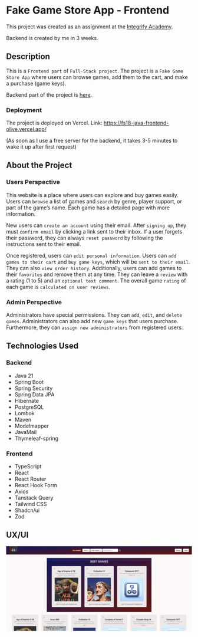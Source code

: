 
# Fake Game Store App - Frontend 

This project was created as an assignment at the [Integrify Academy](https://www.integrify.io/). 

Backend is created by me in 3 weeks.

## Description

This is a `Frontend part` of `Full-Stack project`. 
The project is a `Fake Game Store App` where users can browse games, add them to the cart, and make a purchase (game keys).

Backend part of the project is [here](https://github.com/Olshanskaya/BE-Fake-Game-Store).

### Deployment

The project is deployed on Vercel. Link: https://fs18-java-frontend-olive.vercel.app/ 

(As soon as I use a free server for the backend, it takes 3-5 minutes to wake it up after first request)


## About the Project

### Users Perspective

This website is a place where users can explore and buy games easily. 
Users can `browse` a list of games and `search` by genre, player support, or part of the game’s name.
Each game has a detailed page with more information.

New users can `create an account` using their email. 
After `signing up`, they must `confirm email` by clicking a link sent to their inbox.
If a user forgets their password, they can always `reset password` by following the instructions sent to their email.

Once registered, users can `edit personal information`. 
Users can `add games to their cart` and `buy game keys`, which will be `sent to their email`. 
They can also `view order history`.
Additionally, users can add games to their `favorites` and remove them at any time. 
They can leave a `review` with a rating (1 to 5) and an `optional text comment`. 
The overall game `rating` of each game is `calculated on user reviews`.

### Admin Perspective

Administrators have special permissions.
They can `add`, `edit`, and `delete games`. 
Administrators can also add new `game keys` that users purchase.
Furthermore, they can `assign new administrators` from registered users.



## Technologies Used

### Backend

- Java 21
- Spring Boot
- Spring Security
- Spring Data JPA
- Hibernate
- PostgreSQL
- Lombok
- Maven
- Modelmapper
- JavaMail
- Thymeleaf-spring


### Frontend

- TypeScript
- React
- React Router
- React Hook Form
- Axios
- Tanstack Query
- Tailwind CSS
- Shadcn/ui
- Zod

## UX/UI

![alt text](image.png)


